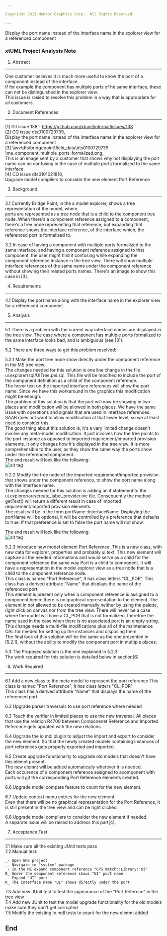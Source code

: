 ```yaml
---

Copyright 2013 Mentor Graphics Corp.  All Rights Reserved.
 
---
```


 
Display the port name instead of the interface name in the explorer view for a 
referenced component
### xtUML Project Analysis Note
 

1. Abstract
-----------
One customer believes it is much more useful to know the port of a component instead of the interface.  
If for example the component has multiple ports of he same interface, these can not be distinguished in the explorer view.  
This issue is rasied to resolve this problem in a way that is appropriate for all customers.
  

2. Document References
----------------------
[1] Git issue 138 - https://github.com/xtuml/internal/issues/138  
[2] CQ issue dts0100729739,  
    Display the port name instead of the interface name in the explorer view for a referenced component  
[3] \\\wv\dfs\bridgepoint\field_data\dts0100729739
    \me_component_multiple_ports_formalized.png,  
This is an image sent by a customer that shows why not displaying the port name can be confusing in the case of multiple ports formalized to the same interface.  
[4] CQ issue dts0101021818,  
Upgrade model compilers to consider the new element Port Reference
	
3. Background
-------------
3.1 Currently Bridge Point, in the a model explorer, shows a tree representation of the model, where  
    ports are represented as a tree node that is a child to the component tree node.
    When there's a component reference assigned to a component, there's a tree node 
    representing that reference, but expanding that reference shows the interface reference, of the 
    interface which, the referenced port is formalized to.
    
3.2 In case of having a component with multiple ports formalized to the same interface, and having 
    a component reference assigned to that component, the user might find it confusing while expanding
    the component reference instance in the tree view.
    There will show multiple interface references of the same name under the component reference  
    without showing their related ports names.
    There's an image to show this case in [3].  

4. Requirements
---------------
4.1 Display the port name along with the interface name in the explorer view for
    a referenced component

 
5. Analysis
-----------
5.1  There is a problem with the current way interface names are displayed in the 
     tree view.  The case where a component has multiple ports formalized to 
     the same interface looks bad, and is ambiguous (see [3]).

5.2 There are three ways to get this problem resolved:  

5.2.1 Make the port tree node show directly under the component reference in the ME tree view.  	
      The changes needed for this solution is one line change in the file ui.explorer/sql/UITree.pei.sql. This file will be modified to include the port of the component definition as a child of the component reference.  
      The hover text on the imported interface references will show the port name. Since we have this workaround in the graphics this modification might be enough.  
      The problem of this solution is that the port will now be showing in two places and modification will be allowed in both places. We have the same issue with operations and signals that are used in interface references. SAAB does not want to allow modification at that lower level, so we at least need to consider this.  
      The good thing about this solution is, it's a very limited change doesn't involve any meta-model modification. It just involves how the tree points to the port instance as opposed to imported requirement/imported provision elements. It only changes how it's displayed in the tree view. It is more comprehensible to the user, as they show the same way the ports show under the referenced component.  
      The end result will look like the following:   
      ![alt tag](https://raw.github.com/xtuml/internal/master/doc-internal/notes/138_dts0100729739/portUnderCompRef.PNG?token=2733896__eyJzY29wZSI6IlJhd0Jsb2I6eHR1bWwvaW50ZXJuYWwvbWFzdGVyL2RvYy1pbnRlcm5hbC9ub3Rlcy8xMzhfZHRzMDEwMDcyOTczOS9wb3J0VW5kZXJDb21wUmVmLlBORyIsImV4cGlyZXMiOjEzODk2MzM0Mzh9--ae55a958b9f939719df570b25d9f23a81b400780)	  							 
  
  
5.2.2 Modify the tree node of the imported requirement/imported provision that shows under the component reference, to show the port name along with the interface name.  
The changes needed for this solution is adding an if statement to the ui.explorer/arc/create_label_provider.inc file.  Consequently the method getText() will return a different result in case of imported requirement/imported provision elements.  
The result will be in the form portName::InterfaceName. Displaying the portName will be optional, it will be controlled by a preference that defaults to true. If that preference is set to false the port name will not show.  

The end result will look like the following:   
	  ![alt tag]( https://raw.github.com/xtuml/internal/master/doc-internal/notes/138_dts0100729739/PortNameAlongWithIfaceName.PNG?token=2733896__eyJzY29wZSI6IlJhd0Jsb2I6eHR1bWwvaW50ZXJuYWwvbWFzdGVyL2RvYy1pbnRlcm5hbC9ub3Rlcy8xMzhfZHRzMDEwMDcyOTczOS9Qb3J0TmFtZUFsb25nV2l0aElmYWNlTmFtZS5QTkciLCJleHBpcmVzIjoxMzg5NjMzNDQyfQ%3D%3D--222a47be449447334878c9a28187b923592af5e3)
  
5.2.3 Introduce new model element Port Reference. This is a new class, with new data for explorer, properties and probably ui.text.
      This new element will capture all the needed informations and would serve as a child for the component reference the same way Port is a child to component. It will have a representation in the model explorer view as a tree node that is a child to the component reference node.  
      This class is named "Port Reference", It has class letters "CL_POR". This class has a derived attribute "Name" that displays the name of the referenced port.  
      This element is present only when a component reference is assigned to a component,hence there is no graphical representation to the element. The element in not allowed to be created manually neither by using the palette, right click on canvas nor from the tree view. There will never be a case where the model will have a CL_POR that is not formalized, therefore the name used in the case when there is no associated port is an empty string.  
      This change needs a multi-file modifications plus all of the maintenance OAL for needed for setting up the instances and disposing them.  
      The final look of this solution will be the same as the one presented in [5.2.1], without the ability to modify the component port in multiple places.  
	  
5.3 The Proposed solution is the one explained in 5.2.3   
    The work required for this solution is detailed below in section[6]    	

6. Work Required
----------------
6.1 Add a new class to the meta model to represent the port reference 
    This class is named "Port Reference", It has class letters "CL_POR"  
    This class has a derived attribute "Name" that displays the 
    name of the referenced port.  

6.2 Upgrade parser traversals to use port reference where needed    

6.3 Touch the verifier in limited places to use the new traversal.
    All places that use the relation R4700 between Componenet Reference and Imported Reference gets 
    updated with the new relations.  
    
6.4 Upgrade the io.mdl plugin to adjust the import and export to consider the new element. 
    So that the newly created models containing instances of port references gets properly exported
and imported.  

6.5 Create upgrade functionality to upgrade old models that doesn't have this elemnt present.  
The new elemnt will be added automatically wherever it is needed.  
Each occurence of a component reference assigned to acomponent with ports
will git the corresponding Port Reference elements created.  

6.6 Upgrade model compare feature to count for the new element.  

6.7 Update context menu entries for the new element.  
Even that there will be no graphical representation for the Port Reference, it is still present in the tree view and can be right clicked.  

6.8 Upgrade model compilers to consider the new element if needed.   
    A separate issue will be raised to address this part[4].  
 

7. Acceptance Test
------------------
7.1 Make sure all the existing JUnit tests pass  
7.2 Manual test:  


    _- Open GPS project  
    _- Navigate to "system" package  
    _- In the ME expand component reference "GPS Watch::Library::UI"  
    R_ Under the component reference shows "UI" port name  
    _- Expand "UI" port    
    R_ The interface name "UI" shows directly under the port  
7.3 Add new JUnit test to test the appearance of the "Port Refernce" in the tree view  
7.4 Add new JUnit to test the model upgrade functionality for the old models make sure they don't get corrupted  
7.5 Modify the existing io.mdl tests to count for the new elemnt added  
 
End
---
